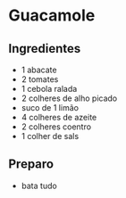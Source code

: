 # Guacamole

## Ingredientes
- 1 abacate
- 2 tomates
- 1 cebola ralada
- 2 colheres de alho picado
- suco de 1 limão
- 4 colheres de azeite
- 2 colheres coentro
- 1 colher de sals

## Preparo
- bata tudo